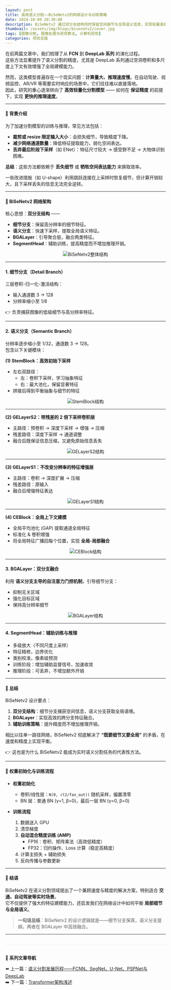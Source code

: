 ```yaml
---
layout: post
title: 高效语义分割——BiSeNetv2的网络设计与训练策略
date: 2024-10-09 20:30:00
description: BiSeNetv2 通过双分支结构同时保留空间细节与全局语义信息，实现轻量高效的语义分割，兼顾速度与精度。
thumbnail: /assets/img/blogs/bisenetv2/cover.jpg
tags: [图像分割, 图像处理与视觉算法, 计算机视觉]
categories: 项目实践
---
```


在前两篇文章中，我们梳理了从 **FCN** 到 **DeepLab 系列** 的演化过程。  
这些方法显著提升了语义分割的精度，尤其是 DeepLab 系列通过空洞卷积和多尺度上下文有效增强了全局建模能力。  

然而，这类模型普遍存在一个现实问题：**计算量大、推理速度慢**。在自动驾驶、视频监控、AR/VR 等需要实时响应的场景中，它们往往难以直接落地。  
因此，研究的重心逐渐转向了 **高效轻量化分割模型** —— 如何在 **保证精度** 的前提下，实现 **更快的推理速度**。


---

#### **📌 背景介绍**

为了加速分割模型的训练与推理，常见方法包括：

- **裁剪或 resize 限定输入大小**：会损失细节，导致精度下降。  
- **减少网络通道数量**：降低特征提取能力，弱化空间表达。  
- **丢弃最后阶段下采样**（如 ENet）：特征尺寸较大 → 感受野不足 → 大物体识别困难。  

**总结**：这些方法都依赖于 **丢失细节** 或 **牺牲空间表达能力** 来换取效率。  

一些改进措施（如 U-shape）利用跳跃连接在上采样时恢复细节，但计算开销较大，且下采样丢失的信息无法完全逆转。

---

#### **📌 BiSeNetv2 网络架构**

核心思想：**双分支结构** ——  
- **细节分支**：保留高分辨率的细节特征。  
- **语义分支**：快速下采样，提取全局语义特征。  
- **BGALayer**：引导聚合层，融合两类特征。  
- **SegmentHead**：辅助训练，提高精度而不增加推理开销。  

<div style="text-align:center">
  <img src="/assets/img/blogs/bisenetv2/image-20250905194552447.png" alt="BiSeNetv2整体结构" style="max-width:90%; height:auto;">
</div>

---

#### **1. 细节分支（Detail Branch）**

三层卷积-归一化-激活结构：  
- 输入通道数 3 → 128  
- 分辨率缩小至 1/8  

👉 负责捕获图像的低级细节与高分辨率特征。

---

#### **2. 语义分支（Semantic Branch）**

分辨率逐步缩小至 1/32，通道数 3 → 128。  
包含以下关键模块：

**(1) StemBlock：高效初始下采样**  

- 左右双路径：  
  - 左：卷积下采样，学习抽象特征  
  - 右：最大池化，保留显著特征  
- 拼接后得到平衡抽象与细节的特征  

<div style="text-align:center">
  <img src="/assets/img/blogs/bisenetv2/image-20250612112210233.png" alt="StemBlock结构" style="max-width:80%; height:auto;">
</div>

---

**(2) GELayerS2：带残差的 2 倍下采样卷积层**  

- 主路径：预卷积 → 深度下采样 → 增强 → 压缩  
- 残差路径：深度下采样 → 通道调整  
- 融合后既保证信息压缩，又避免原始信息丢失  

<div style="text-align:center">
  <img src="/assets/img/blogs/bisenetv2/image-20250612115615598.png" alt="GELayerS2结构" style="max-width:80%; height:auto;">
</div>

---

**(3) GELayerS1：不改变分辨率的特征增强层**  

- 主路径：卷积 → 深度扩展 → 压缩  
- 残差路径：原输入  
- 融合后增强特征表达  

<div style="text-align:center">
  <img src="/assets/img/blogs/bisenetv2/image-20250612115359138.png" alt="GELayerS1结构" style="max-width:80%; height:auto;">
</div>

---

**(4) CEBlock：全局上下文建模**  

- 全局平均池化 (GAP) 提取通道全局特征  
- 标准化 & 卷积增强  
- 将全局特征广播回每个位置，实现 **全局-局部融合**  

<div style="text-align:center">
  <img src="/assets/img/blogs/bisenetv2/image-20250612114432081.png" alt="CEBlock结构" style="max-width:80%; height:auto;">
</div>

---

#### **3. BGALayer：双分支融合**

利用 **语义分支主导的自注意力门控机制**，引导细节分支：  

- 抑制无关区域  
- 强化目标区域  
- 保持高分辨率细节  

<div style="text-align:center">
  <img src="/assets/img/blogs/bisenetv2/image-20250612162908983.png" alt="BGALayer结构" style="max-width:85%; height:auto;">
</div>

---

#### **4. SegmentHead：辅助训练与推理**

- 多级放大（不同尺度上采样）  
- 特征精修，边界优化  
- 类别校准，像素级预测  
- 训练阶段：增加辅助监督信号，加速收敛  
- 推理阶段：可丢弃，不增加额外开销  

---

#### **📌 总结**

BiSeNetv2 设计要点：

1. **双分支结构**：细节分支捕获空间信息，语义分支获取全局语境。  
2. **BGALayer**：实现高效的跨分支特征融合。  
3. **辅助训练策略**：提升精度而不增加推理开销。  

相比以往单一路径网络，BiSeNetv2 彻底解决了 **“既要细节又要全局”** 的矛盾，在速度和精度上实现平衡。  

👉 这也是为什么 BiSeNetv2 能成为实时语义分割任务的代表性方法。

---

#### **📌 权重初始化与训练流程**

- **权重初始化**  
  - 卷积/线性层：`N(0, √(2/fan_out))` 随机采样，偏置清零  
  - BN 层：普通 BN (γ=1, β=0)，最后一层 BN (γ=0, β=0)  

- **训练流程**  
  1. 数据送入 GPU  
  2. 清空梯度  
  3. **自动混合精度训练 (AMP)**  
     - FP16：卷积、矩阵乘法（高效低精度）  
     - FP32：归约操作、Loss 计算（稳定高精度）  
  4. 计算主损失 + 辅助损失  
  5. 反向传播与参数更新  

---

#### **📌 结语**

BiSeNetv2 在语义分割领域提出了一个兼顾速度与精度的解决方案，特别适合 **交通、自动驾驶等实时场景**。  
它不仅提供了强大的特征建模能力，还启发我们在网络设计中如何平衡 **局部细节与全局语义**。

> **一句话总结**：BiSeNetv2 的设计逻辑就是——细节分支保真，语义分支提纲，两者在 BGALayer 中高效融合。

---

<div class="post-navigation" style="margin-top:2rem; padding-top:1rem; border-top:1px solid #eaeaea;">
  <p style="margin-bottom:0.5rem; font-weight:600;">📖 系列文章导航</p>
  <ul style="list-style:none; padding-left:0;">
    <li>⬅️ 上一篇：<a href="{{ '/blog/2024/development-cnn-segment' | relative_url }}">语义分割发展历程——FCNN、SegNet、U-Net、PSPNet与DeepLab</a></li>
    <li>➡️ 下一篇：<a href="{{ '/blog/2024/segformer' | relative_url }}">Transformer架构浅述</a></li>
  </ul>
</div>
